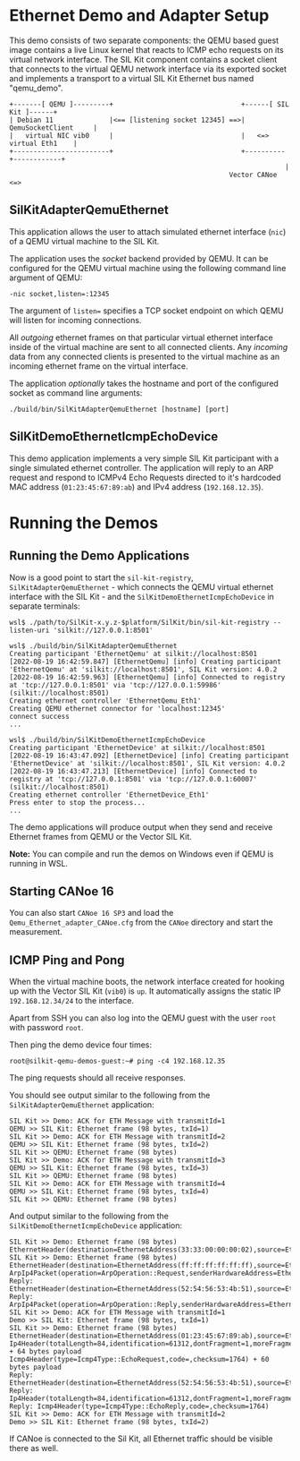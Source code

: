 # Ethernet Demo and Adapter Setup
This demo consists of two separate components: the QEMU based guest image contains a live
Linux kernel that reacts to ICMP echo requests on its virtual network interface.
The SIL Kit component contains a socket client that connects to the virtual QEMU network interface via its
exported socket and implements a transport to a virtual SIL Kit Ethernet bus named "qemu_demo".

    +-------[ QEMU ]---------+                                +------[ SIL Kit ]------+
    | Debian 11              |<== [listening socket 12345] ==>|  QemuSocketClient     |
    |   virtual NIC vib0     |                                |   <=> virtual Eth1    |
    +------------------------+                                +----------+------------+
                                                                         |
                                                           Vector CANoe <=> 

## SilKitAdapterQemuEthernet
This application allows the user to attach simulated ethernet interface (``nic``) of a QEMU virtual machine to the
SIL Kit.

The application uses the *socket* backend provided by QEMU.
It can be configured for the QEMU virtual machine using the following command line argument of QEMU:

    -nic socket,listen=:12345

The argument of ``listen=`` specifies a TCP socket endpoint on which QEMU will listen for incoming connections.

All *outgoing* ethernet frames on that particular virtual ethernet interface inside of the virtual machine are sent to
all connected clients.
Any *incoming* data from any connected clients is presented to the virtual machine as an incoming ethernet frame on the
virtual interface.

The application *optionally* takes the hostname and port of the configured socket as command line arguments:

    ./build/bin/SilKitAdapterQemuEthernet [hostname] [port]

## SilKitDemoEthernetIcmpEchoDevice
This demo application implements a very simple SIL Kit participant with a single simulated ethernet controller.
The application will reply to an ARP request and respond to ICMPv4 Echo Requests directed to it's hardcoded MAC address
(``01:23:45:67:89:ab``) and IPv4 address (``192.168.12.35``).




# Running the Demos

## Running the Demo Applications

Now is a good point to start the ``sil-kit-registry``, ``SilKitAdapterQemuEthernet`` - which connects the QEMU virtual ethernet
interface with the SIL Kit - and the ``SilKitDemoEthernetIcmpEchoDevice`` in separate terminals:

    wsl$ ./path/to/SilKit-x.y.z-$platform/SilKit/bin/sil-kit-registry --listen-uri 'silkit://127.0.0.1:8501'
    
    wsl$ ./build/bin/SilKitAdapterQemuEthernet
    Creating participant 'EthernetQemu' at silkit://localhost:8501
    [2022-08-19 16:42:59.847] [EthernetQemu] [info] Creating participant 'EthernetQemu' at 'silkit://localhost:8501', SIL Kit version: 4.0.2
    [2022-08-19 16:42:59.963] [EthernetQemu] [info] Connected to registry at 'tcp://127.0.0.1:8501' via 'tcp://127.0.0.1:59986' (silkit://localhost:8501)
    Creating ethernet controller 'EthernetQemu_Eth1'
    Creating QEMU ethernet connector for 'localhost:12345'
    connect success
    ...
    
    wsl$ ./build/bin/SilKitDemoEthernetIcmpEchoDevice
    Creating participant 'EthernetDevice' at silkit://localhost:8501
    [2022-08-19 16:43:47.092] [EthernetDevice] [info] Creating participant 'EthernetDevice' at 'silkit://localhost:8501', SIL Kit version: 4.0.2
    [2022-08-19 16:43:47.213] [EthernetDevice] [info] Connected to registry at 'tcp://127.0.0.1:8501' via 'tcp://127.0.0.1:60007' (silkit://localhost:8501)
    Creating ethernet controller 'EthernetDevice_Eth1'
    Press enter to stop the process...
    ...
    
The demo applications will produce output when they send and receive Ethernet frames from QEMU or the Vector SIL Kit.

**Note:** You can compile and run the demos on Windows even if QEMU is running in WSL.

## Starting CANoe 16
You can also start ``CANoe 16 SP3`` and load the ``Qemu_Ethernet_adapter_CANoe.cfg`` from the ``CANoe`` directory and start the
measurement.

## ICMP Ping and Pong
When the virtual machine boots, the network interface created for hooking up with the Vector SIL Kit (``vib0``) is ``up``.
It automatically assigns the static IP ``192.168.12.34/24`` to the interface.

Apart from SSH you can also log into the QEMU guest with the user ``root`` with password ``root``.

Then ping the demo device four times:

    root@silkit-qemu-demos-guest:~# ping -c4 192.168.12.35

The ping requests should all receive responses.

You should see output similar to the following from the ``SilKitAdapterQemuEthernet`` application:

    SIL Kit >> Demo: ACK for ETH Message with transmitId=1
    QEMU >> SIL Kit: Ethernet frame (98 bytes, txId=1)
    SIL Kit >> Demo: ACK for ETH Message with transmitId=2
    QEMU >> SIL Kit: Ethernet frame (98 bytes, txId=2)
    SIL Kit >> QEMU: Ethernet frame (98 bytes)
    SIL Kit >> Demo: ACK for ETH Message with transmitId=3
    QEMU >> SIL Kit: Ethernet frame (98 bytes, txId=3)
    SIL Kit >> QEMU: Ethernet frame (98 bytes)
    SIL Kit >> Demo: ACK for ETH Message with transmitId=4
    QEMU >> SIL Kit: Ethernet frame (98 bytes, txId=4)
    SIL Kit >> QEMU: Ethernet frame (98 bytes)

    
And output similar to the following from the ``SilKitDemoEthernetIcmpEchoDevice`` application:

    SIL Kit >> Demo: Ethernet frame (98 bytes)
    EthernetHeader(destination=EthernetAddress(33:33:00:00:00:02),source=EthernetAddress(52:54:56:53:4b:51),etherType=EtherType(34525))
    SIL Kit >> Demo: Ethernet frame (98 bytes)
    EthernetHeader(destination=EthernetAddress(ff:ff:ff:ff:ff:ff),source=EthernetAddress(52:54:56:53:4b:51),etherType=EtherType::Arp)
    ArpIp4Packet(operation=ArpOperation::Request,senderHardwareAddress=EthernetAddress(52:54:56:53:4b:51),senderProtocolAddress=192.168.12.34,targetHardwareAddress=EthernetAddress(00:00:00:00:00:00),targetProtocolAddress=192.168.12.35)
    Reply: EthernetHeader(destination=EthernetAddress(52:54:56:53:4b:51),source=EthernetAddress(01:23:45:67:89:ab),etherType=EtherType::Arp)
    Reply: ArpIp4Packet(operation=ArpOperation::Reply,senderHardwareAddress=EthernetAddress(01:23:45:67:89:ab),senderProtocolAddress=192.168.12.35,targetHardwareAddress=EthernetAddress(52:54:56:53:4b:51),targetProtocolAddress=192.168.12.34)
    SIL Kit >> Demo: ACK for ETH Message with transmitId=1
    Demo >> SIL Kit: Ethernet frame (98 bytes, txId=1)
    SIL Kit >> Demo: Ethernet frame (98 bytes)
    EthernetHeader(destination=EthernetAddress(01:23:45:67:89:ab),source=EthernetAddress(52:54:56:53:4b:51),etherType=EtherType::Ip4)
    Ip4Header(totalLength=84,identification=61312,dontFragment=1,moreFragments=0,fragmentOffset=0,timeToLive=64,protocol=Ip4Protocol::ICMP,checksum=45458,sourceAddress=192.168.12.34,destinationAddress=192.168.12.35) + 64 bytes payload
    Icmp4Header(type=Icmp4Type::EchoRequest,code=,checksum=1764) + 60 bytes payload
    Reply: EthernetHeader(destination=EthernetAddress(52:54:56:53:4b:51),source=EthernetAddress(01:23:45:67:89:ab),etherType=EtherType::Ip4)
    Reply: Ip4Header(totalLength=84,identification=61312,dontFragment=1,moreFragments=0,fragmentOffset=0,timeToLive=64,protocol=Ip4Protocol::ICMP,checksum=45458,sourceAddress=192.168.12.35,destinationAddress=192.168.12.34)
    Reply: Icmp4Header(type=Icmp4Type::EchoReply,code=,checksum=1764)
    SIL Kit >> Demo: ACK for ETH Message with transmitId=2
    Demo >> SIL Kit: Ethernet frame (98 bytes, txId=2)

If CANoe is connected to the Sil Kit, all Ethernet traffic should be visible there as well.
